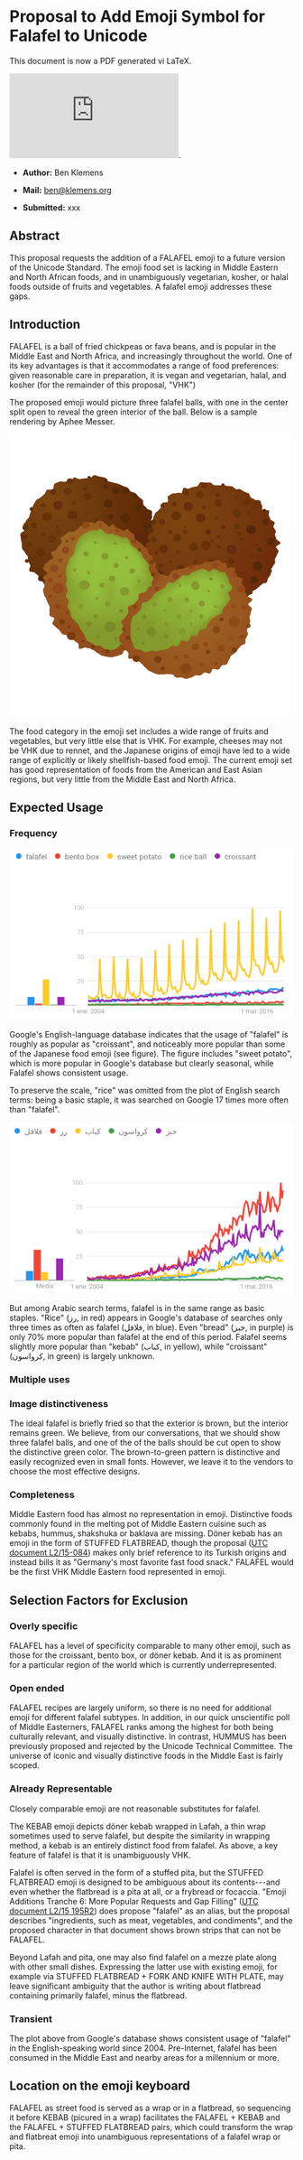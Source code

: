 Proposal to Add Emoji Symbol for **Falafel** to Unicode 
====================================================================


This document is now a PDF generated vi LaTeX. 

![Download the proposal here](https://github.com/b-k/unicode-falafel/raw/master/falafel_proposal.pdf).

-   **Author:** Ben Klemens

-   **Mail:** ben@klemens.org

-   **Submitted:** xxx

Abstract
------------

This proposal requests the addition of a FALAFEL emoji to a future version of the
Unicode Standard.  The emoji food set is lacking in Middle Eastern and North African
foods, and in unambiguously vegetarian, kosher, or halal foods outside of fruits and
vegetables. A falafel emoji addresses these gaps.


Introduction
------------

FALAFEL is a ball of fried chickpeas or fava beans, and is popular in the Middle East
and North Africa, and increasingly throughout the world.  One of its key advantages is
that it accommodates a range of food preferences: given reasonable care in preparation,
it is vegan and vegetarian, halal, and kosher (for the remainder of this proposal, "VHK")

The proposed emoji would picture three falafel balls, with one in the center split open to
reveal the green interior of the ball. Below is a sample rendering by Aphee Messer.

![Sample emoji rendering by Aphee Messer](falafel.png)

The food category in the emoji set includes a wide range of fruits and vegetables, but
very little else that is VHK. For example, cheeses may not be VHK due to rennet, and the
Japanese origins of emoji have led to a wide range of explicitly or likely
shellfish-based food emoji. The current emoji set has good representation of foods
from the American and East Asian regions, but very little from the Middle East and
North Africa.

Expected Usage
------------

### Frequency

!["Falafel" is as common as "croissant" in Google's database](trends.png)

Google's English-language database indicates that the usage of "falafel" is roughly as popular as "croissant", and noticeably more popular than some of the Japanese food emoji (see figure). 
The figure includes "sweet potato", which is more popular in Google's database but clearly seasonal, while Falafel shows consistent usage.

To preserve the scale, "rice" was omitted from the plot of English search terms:
being a basic staple, it was searched on Google 17 times more often than "falafel".

!["Falafel" competes with basic staples in search popularity](atrends.png)

But among Arabic search terms, falafel is in the same range as basic staples.  "Rice"
(رز, in red) appears in Google's database of searches only three times as often as
falafel (فلافل, in blue).  Even "bread" (خبز, in purple) is only 70% more
popular than falafel at the end of this period. Falafel seems slightly more popular than "kebab" (كباب,
in yellow), while "croissant" (كرواسون, in green) is largely unknown.


### Multiple uses



### Image distinctiveness
The ideal falafel is briefly fried so that the exterior is brown, but the interior remains green. We believe, from
our conversations, that we should show three falafel balls, and one of the of the balls should be cut open to show
the distinctive green color. The brown-to-green pattern is distinctive and easily recognized even in small fonts.
However, we leave it to the vendors to choose the most effective designs.

### Completeness
Middle Eastern food has almost no representation in emoji. Distinctive foods
commonly found in the melting pot of Middle Eastern cuisine such as kebabs, hummus, shakshuka or
baklava are missing.  Döner kebab has an emoji in the form of STUFFED FLATBREAD, though the proposal ([UTC document
L2/15-084](http://www.unicode.org/L2/L2015/15084-kebab.pdf)) makes only brief reference
to its Turkish origins and instead bills it as "Germany's most favorite fast food snack."
FALAFEL would be the first VHK Middle Eastern food represented in emoji.

Selection Factors for Exclusion
------------

### Overly specific

FALAFEL has a level of specificity comparable to many other emoji, such as those for the croissant, bento box, or döner kebab. And it is as prominent for a particular region of the world which is currently underrepresented.

### Open ended

FALAFEL recipes are largely uniform, so there is no need for additional emoji for different falafel subtypes. In addition, in our quick unscientific poll of Middle Easterners, FALAFEL ranks among the highest for both being culturally relevant, and visually distinctive. In contrast, HUMMUS has been previously proposed and rejected by the Unicode Technical Committee. The universe of iconic and visually distinctive foods in the Middle East is fairly scoped.

### Already Representable

Closely comparable emoji are not reasonable substitutes for falafel.

The KEBAB emoji depicts döner kebab wrapped in Lafah, a thin wrap sometimes used to serve
falafel, but despite the similarity in wrapping method, a kebab is an entirely distinct food from falafel.
As above, a key feature of falafel is that it is unambiguously VHK.

Falafel is often served in the form of a stuffed pita, but the STUFFED FLATBREAD
emoji is designed to be ambiguous about its contents---and even whether the flatbread is a
pita at all, or a frybread or focaccia. "Emoji Additions Tranche 6: More
Popular Requests and Gap Filling" ([UTC document L2/15 195R2](https://www.unicode.org/L2/L2015/15195r2-emoji-add-tranche6.pdf)) does propose "falafel" as an alias,
but the proposal describes "ingredients, such as meat, vegetables, and condiments",
and the proposed character in that document shows brown strips that can not be FALAFEL.

Beyond Lafah and pita, one may also find falafel on a mezze plate along with other small
dishes. Expressing the latter use with existing emoji, for example via
STUFFED FLATBREAD + FORK AND KNIFE WITH PLATE, may leave significant ambiguity that
the author is writing about flatbread containing primarily falafel, minus the flatbread.

### Transient

The plot above from Google's database shows consistent usage of "falafel" in the
English-speaking world since 2004. Pre-Internet, falafel has been consumed in the
Middle East and nearby areas for a millennium or more.


Location on the emoji keyboard
------------

FALAFEL as street food is served as a wrap or in a flatbread, so sequencing it before KEBAB
(picured in a wrap) facilitates the FALAFEL + KEBAB and the FALAFEL + STUFFED FLATBREAD pairs, which could
transform the wrap and flatbreat emoji into unambiguous representations of a falafel wrap
or pita.
